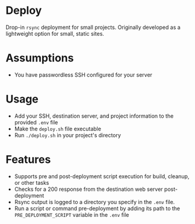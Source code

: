 # Deploy
Drop-in `rsync` deployment for small projects. Originally developed as a lightweight option for small, static sites.

# Assumptions
- You have passwordless SSH configured for your server

# Usage 
- Add your SSH, destination server, and project information to the provided `.env` file
- Make the `deploy.sh` file executable
- Run `./deploy.sh` in your project's directory

# Features
- Supports pre and post-deployment script execution for build, cleanup, or other tasks
- Checks for a 200 response from the destination web server post-deployment
- Rsync output is logged to a directory you specify in the `.env` file.
- Run a script or command pre-deployment by adding its path to the `PRE_DEPLOYMENT_SCRIPT` variable in the `.env` file
